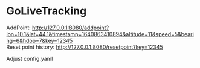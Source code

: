 # GoLiveTracking  
  
AddPoint: http://127.0.0.1:8080/addpoint?lon=10.1&lat=44.1&timestamp=1640863410894&altitude=11&speed=5&bearing=6&hdop=7&key=12345  
Reset point history: http://127.0.0.1:8080/resetpoint?key=12345  
  
Adjust config.yaml 
 
